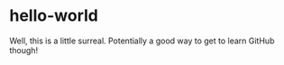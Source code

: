 # hello-world

Well, this is a little surreal. Potentially a good way to get to learn GitHub though!
